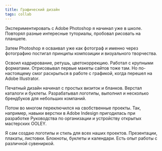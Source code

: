 ```yaml
---
title: Графический дизайн
tags: collab
---
```


Экспериментировать с Adobe Photoshop я начинал уже в школе. Повторял разные интересные туториалы, пробовал рисовать на планшете.

Затем Photoshop я осваивал уже как фотограф и именно через фотографию постигал принципы композиции и визуального творчества. 

Освоил кадрирование, ретушь, цветокоррекцию. Работал с крупными форматами. Отрисовывал первые макеты сайтов тоже там. Но по-настоящему смог раскрыться в работе с графикой, когда перешел на Adobe Illustrator.

Печатный дизайн начинал с простых визиток и бланков. Верстал каталоги и буклеты. Разрабатывал логотипы, выполнил и несколько брендбуков для небольших компаний. 

Потом во многом переключился на свобственные проекты. Так, например, навыки верстки в Adobe Indesign пригодилась при разработке Руководства по организации и устройству открытых мастерских OOLEY. 

Я сам создаю логотипы и стиль для всех наших проектов. Презентации, плакаты, листовки. Блокноты, буклеты и календари. Есть опыт работы с различной сувениркой.



